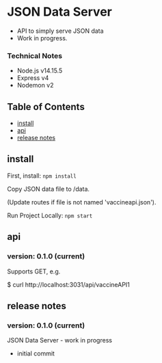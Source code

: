 # JSON Data Server

- API to simply serve JSON data
- Work in progress.


### Technical Notes

- Node.js v14.15.5
- Express v4
- Nodemon v2

## Table of Contents

- [install](#install)
- [api](#api)
- [release notes](#release-notes)

## install

First, install: `npm install`

Copy JSON data file to /data. 

(Update routes if file is not named 'vaccineapi.json').

Run Project Locally: `npm start`

## api

### version: 0.1.0 (current)

Supports GET, e.g. 

$ curl http://localhost:3031/api/vaccineAPI1

## release notes

### version: 0.1.0 (current)

JSON Data Server - work in progress

- initial commit
